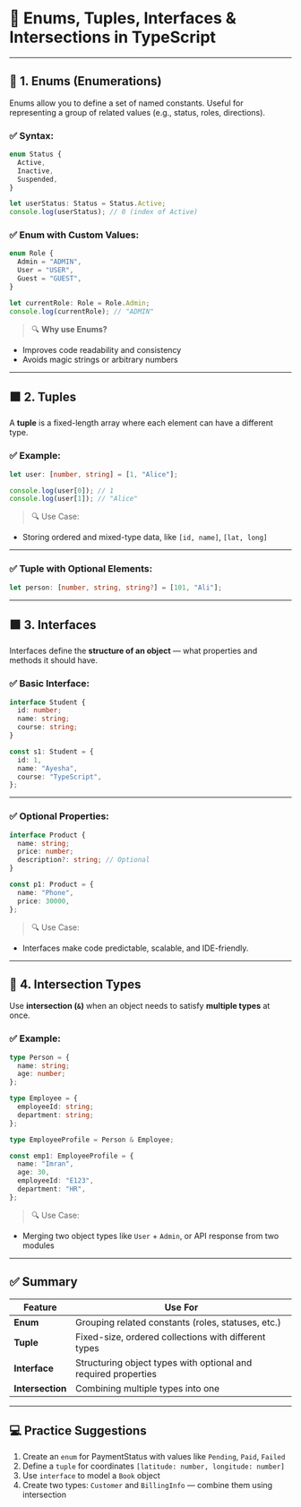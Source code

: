 # 📘 Enums, Tuples, Interfaces & Intersections in TypeScript

---

## 🔶 1. Enums (Enumerations)

Enums allow you to define a set of named constants. Useful for representing a group of related values (e.g., status, roles, directions).

### ✅ Syntax:

```ts
enum Status {
  Active,
  Inactive,
  Suspended,
}

let userStatus: Status = Status.Active;
console.log(userStatus); // 0 (index of Active)
```

### ✅ Enum with Custom Values:

```ts
enum Role {
  Admin = "ADMIN",
  User = "USER",
  Guest = "GUEST",
}

let currentRole: Role = Role.Admin;
console.log(currentRole); // "ADMIN"
```

> 🔍 **Why use Enums?**

- Improves code readability and consistency
- Avoids magic strings or arbitrary numbers

---

## 🟪 2. Tuples

A **tuple** is a fixed-length array where each element can have a different type.

### ✅ Example:

```ts
let user: [number, string] = [1, "Alice"];

console.log(user[0]); // 1
console.log(user[1]); // "Alice"
```

> 🔍 Use Case:

- Storing ordered and mixed-type data, like `[id, name]`, `[lat, long]`

---

### ✅ Tuple with Optional Elements:

```ts
let person: [number, string, string?] = [101, "Ali"];
```

---

## 🟩 3. Interfaces

Interfaces define the **structure of an object** — what properties and methods it should have.

### ✅ Basic Interface:

```ts
interface Student {
  id: number;
  name: string;
  course: string;
}

const s1: Student = {
  id: 1,
  name: "Ayesha",
  course: "TypeScript",
};
```

---

### ✅ Optional Properties:

```ts
interface Product {
  name: string;
  price: number;
  description?: string; // Optional
}

const p1: Product = {
  name: "Phone",
  price: 30000,
};
```

> 🔍 Use Case:

- Interfaces make code predictable, scalable, and IDE-friendly.

---

## 🧩 4. Intersection Types

Use **intersection (`&`)** when an object needs to satisfy **multiple types** at once.

### ✅ Example:

```ts
type Person = {
  name: string;
  age: number;
};

type Employee = {
  employeeId: string;
  department: string;
};

type EmployeeProfile = Person & Employee;

const emp1: EmployeeProfile = {
  name: "Imran",
  age: 30,
  employeeId: "E123",
  department: "HR",
};
```

> 🔍 Use Case:

- Merging two object types like `User` + `Admin`, or API response from two modules

---

## ✅ Summary

| Feature          | Use For                                                        |
| ---------------- | -------------------------------------------------------------- |
| **Enum**         | Grouping related constants (roles, statuses, etc.)             |
| **Tuple**        | Fixed-size, ordered collections with different types           |
| **Interface**    | Structuring object types with optional and required properties |
| **Intersection** | Combining multiple types into one                              |

---

## 💻 Practice Suggestions

1. Create an `enum` for PaymentStatus with values like `Pending`, `Paid`, `Failed`
2. Define a `tuple` for coordinates `[latitude: number, longitude: number]`
3. Use `interface` to model a `Book` object
4. Create two types: `Customer` and `BillingInfo` — combine them using intersection
